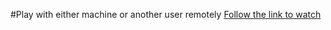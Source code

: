 #Play with either machine or another user remotely
[Follow the link to watch](https://drive.google.com/file/d/1uJ5lPAm5fouwtcCBAYRsJknFINV4XRwo/view?usp=sharing)
